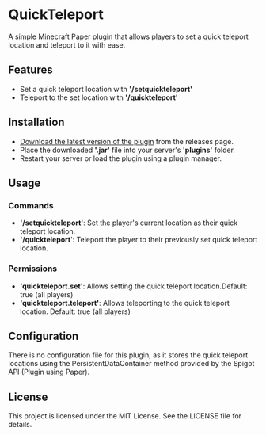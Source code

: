 # QuickTeleport

A simple Minecraft Paper plugin that allows players to set a quick teleport location and teleport to it with ease.

## Features

* Set a quick teleport location with **'/setquickteleport'**
* Teleport to the set location with **'/quickteleport'**

## Installation

* [Download the latest version of the plugin](https://www.spigotmc.org/members/arimas.1701565/) from the releases page.
* Place the downloaded **'.jar'** file into your server's **'plugins'** folder.
* Restart your server or load the plugin using a plugin manager.

## Usage

### Commands
* **'/setquickteleport'**: Set the player's current location as their quick teleport location.
* **'/quickteleport**': Teleport the player to their previously set quick teleport location.

### Permissions
* **'quickteleport.set'**: Allows setting the quick teleport location.Default: true (all players)
* **'quickteleport.teleport'**: Allows teleporting to the quick teleport location. Default: true (all players)

## Configuration
There is no configuration file for this plugin, as it stores the quick teleport locations using the PersistentDataContainer method provided by the Spigot API (Plugin using Paper).

## License
This project is licensed under the MIT License. See the LICENSE file for details.